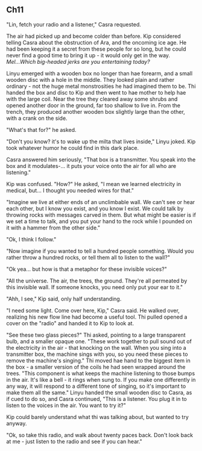 <!--
  Cas teaches Kip about radio,
    ( It annoys me that Lin is just a background character so far. )
  Kip hears messages from Holragi
  Casra secretly plans with Setre to be taken to Lissa as a martyrdom
  A sound is broadcast to people with coils, and they start a mutiny against Lissa. Lissa and Casra are killed in the action.
    Set mourns over hae. Lin is vengeful at Set. Kip mourns from a distance, feeling a bit guilty for being an intruder.
    Casra says hae last words to them and talks about a better future - Kip is reminded that hae death will be for nothing unless he does something to stop the ice age.

  Interlogue:
    Next day, a boat comes for everyone who is able-bodied and able-minded to help Shaki power-build a space rail at Yansha. Kip gets on the boat and regrets what happened at the shadestead, but feels hopeful for the future with Setre in charge.


  Thoughts:
  - The reader will be unsatisfied about Casra being killed off.
    - But it's a satisfying death.
  - Is radio that useful?
    - It will be to listen to Lif who will give instructions for sending a sign of good will
      - A weapon like Holragi would plan to send would be a sign of bad will, and more robots would come later (BOOK 2)
      - Their alternative is for people from all 3 corners of the rim to collaboratively work on a problem and send an ambassador to deliver it.
        - Mel volunteers
        - They can collaborate with telegraph. Why is wireless important?
          - Wireless will teach them about far infrared/CO2/Greenhouse effect ???
          - Wireless is how they will keep in contact with the machines instead of destroying them like Holragi
            - Machines to Mel: "There is more you must learn." Mel gets angry and tries to convince them. "Give me back my Lif."
    - Mel will want to know Holragi's plans.
-->


## Ch11


  "Lin, fetch your radio and a listener," Casra requested.

  The air had picked up and become colder than before. Kip considered telling Casra about the obstruction of Ara, and the oncoming ice age. He had been keeping it a secret from these people for so long, but he could never find a good time to bring it up - it would only get in the way. *Mel...Which big-headed jerks are you entertaining today?*

  Linyu emerged with a wooden box no longer than hae forearm, and a small wooden disc with a hole in the middle. They looked plain and rather ordinary - not the huge metal monstrosities he had imagined them to be. Thi handed the box and disc to Kip and then went to hae mother to help hae with the large coil. Near the tree they cleared away some shrubs and opened another door in the ground, far too shallow to live in. From the trench, they produced another wooden box slightly large than the other, with a crank on the side.

  "What's that for?" he asked.

  "Don't you know? it's to wake up the milta that lives inside," Linyu joked. Kip took whatever humor he could find in this dark place.

  Casra answered him seriously, "That box is a transmitter. You speak into the box and it modulates-... it puts your voice onto the air for all who are listening."

  Kip was confused. "How?" He asked, "I mean we learned electricity in medical, but... I thought you needed wires for that."

  "Imagine we live at either ends of an unclimbable wall. We can't see or hear each other, but I know you exist, and you know I exist. We could talk by throwing rocks with messages carved in them. But what might be easier is if we set a time to talk, and you put your hand to the rock while I pounded on it with a hammer from the other side."

  "Ok, I think I follow."

  "Now imagine if you wanted to tell a hundred people something. Would you rather throw a hundred rocks, or tell them all to listen to the wall?"

  "Ok yea... but how is that a metaphor for these invisible voices?"

  "All the universe. The air, the trees, the ground. They're all permeated by this invisible wall. If someone knocks, you need only put your ear to it."

  "Ahh, I see," Kip said, only half understanding.

  "I need some light. Come over here, Kip," Casra said. He walked over, realizing his new flow line had become a useful tool. Thi pulled opened a cover on the "radio" and handed it to Kip to look at.

  "See these two glass pieces?" Thi asked, pointing to a large transparent bulb, and a smaller opaque one. "These work together to pull sound out of the electricity in the air - that knocking on the wall. When you sing into a transmitter box, the machine sings with you, so you need these pieces to remove the machine's singing." Thi moved hae hand to the biggest item in the box - a smaller version of the coils he had seen wrapped around the trees. "This component is what keeps the machine listening to those bumps in the air. It's like a bell - it rings when sung to. If you make one differently in any way, it will respond to a different tone of singing, so it's important to make them all the same." Linyu handed the small wooden disc to Casra, as if cued to do so, and Casra continued, "This is a listener. You plug it in to listen to the voices in the air. You want to try it?"

  Kip could barely understand what thi was talking about, but wanted to try anyway.

  "Ok, so take this radio, and walk about twenty paces back. Don't look back at me - just listen to the radio and see if you can hear."
